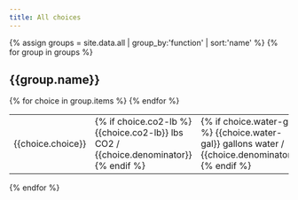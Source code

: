 ```yaml
---
title: All choices
---
```


{% assign groups = site.data.all | group_by:'function' | sort:'name' %}
{% for group in groups %}
<h2>{{group.name}}</h2>

<table>
{% for choice in group.items %}
  <tr>
  	<td class="choice-name">
  		{{choice.choice}}
  	</td>
  	<td class="co2">
		{% if choice.co2-lb %}
  		{{choice.co2-lb}} lbs CO2 / {{choice.denominator}}
  		{% endif %}
  	</td>
  	<td class="water">
		{% if choice.water-gal %}
  		{{choice.water-gal}} gallons water / {{choice.denominator}}
  		{% endif %}
  	</td>
  	<td class="source">
  		{{choice.source-markdown | markdownify}}
  	</td>
  </tr>
{% endfor %}
</table>

{% endfor %}
